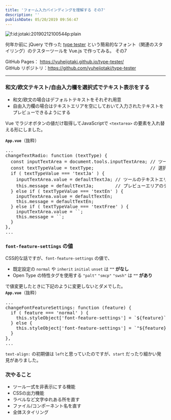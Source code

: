 ```yaml
---
title: 'フォーム入力バインディングを理解する その7'
description: ''
publishDate: 05/20/2019 09:56:47
---
```


<p><span itemscope itemtype="http://schema.org/Photograph"><img src="/images/hatena/20190212100544.png" alt="f:id:jotaki:20190212100544p:plain" title="f:id:jotaki:20190212100544p:plain" class="hatena-fotolife" itemprop="image"></span></p>

<p>何年か前に jQuery で作った <a href="https://yuheijotaki.com/demo/type_tester/1.1/">type tester</a> という簡易的なフォント（関連のスタイリング）のテスターツールを Vue.js で作ってみる。 その7</p>

<p>GitHub Pages： <a href="https://yuheijotaki.github.io/type-tester/">https://yuheijotaki.github.io/type-tester/</a><br/>
GitHub リポジトリ：<a href="https://github.com/yuheijotaki/type-tester">https://github.com/yuheijotaki/type-tester</a></p>

<hr />

<h3>和文/欧文テキスト/自由入力欄を選択式でテキスト表示をする</h3>

<ul>
<li>和文/欧文の場合はデフォルトテキストをそれぞれ用意</li>
<li>自由入力欄の場合はテキストエリアを空にしておいて入力されたテキストをプレビューできるようにする</li>
</ul>

<p>Vue でラジオボタンの値だけ取得してJavaScriptで <code>&lt;textarea&gt;</code> の要素を入れ替える形にしました。</p>

<p><strong><code>App.vue</code></strong>（抜粋）</p>

<pre class="code lang-javascript" data-lang="javascript" data-unlink>...
changeTextRadio: <span class="synIdentifier">function</span> (textType) <span class="synIdentifier">{</span>
  <span class="synStatement">const</span> inputTextArea = <span class="synStatement">document</span>.tools.inputTextArea; <span class="synComment">// ツールのテキストエリアオブジェクトを取得</span>
  <span class="synStatement">const</span> textTypeValue = textType;                     <span class="synComment">// 選択されたラジオボタンのテキストタイプを取得</span>
  <span class="synStatement">if</span> ( textTypeValue === <span class="synConstant">'textJa'</span> ) <span class="synIdentifier">{</span>
    inputTextArea.value = defaultTextJa; <span class="synComment">// ツールのテキストエリアの値書き換え</span>
    <span class="synIdentifier">this</span>.message = defaultTextJa;        <span class="synComment">// プレビューエリアのテキストを書き換え</span>
  <span class="synIdentifier">}</span> <span class="synStatement">else</span> <span class="synStatement">if</span> ( textTypeValue === <span class="synConstant">'textEn'</span> ) <span class="synIdentifier">{</span>
    inputTextArea.value = defaultTextEn;
    <span class="synIdentifier">this</span>.message = defaultTextEn;
  <span class="synIdentifier">}</span> <span class="synStatement">else</span> <span class="synStatement">if</span> ( textTypeValue === <span class="synConstant">'textFree'</span> ) <span class="synIdentifier">{</span>
    inputTextArea.value = ``;
    <span class="synIdentifier">this</span>.message = ``;
  <span class="synIdentifier">}</span>
<span class="synIdentifier">}</span>,
...
</pre>

<h3><code>font-feature-settings</code> の値</h3>

<p>CSS的な話ですが、<code>font-feature-settings</code> の値で、</p>

<ul>
<li>既定設定の <code>normal</code> や <code>inherit</code> <code>initial</code> <code>unset</code> は  <strong><code>""</code> がなし</strong></li>
<li>Open Type の特性タグを使用する <code>"palt"</code> <code>"smcp"</code> <code>"swsh"</code> は <strong><code>""</code> があり</strong></li>
</ul>

<p>で値変更したときに下記のように変更しないとダメでした。<br/>
<strong><code>App.vue</code></strong>（抜粋）</p>

<pre class="code lang-javascript" data-lang="javascript" data-unlink>...
changeFontFeatureSettings: <span class="synIdentifier">function</span> (feature) <span class="synIdentifier">{</span>
  <span class="synStatement">if</span> ( feature === <span class="synConstant">'normal'</span> ) <span class="synIdentifier">{</span>
    <span class="synIdentifier">this</span>.styleObject<span class="synIdentifier">[</span><span class="synConstant">'font-feature-settings'</span><span class="synIdentifier">]</span> = `$<span class="synIdentifier">{</span>feature<span class="synIdentifier">}</span>`;
  <span class="synIdentifier">}</span> <span class="synStatement">else</span> <span class="synIdentifier">{</span>
    <span class="synIdentifier">this</span>.styleObject<span class="synIdentifier">[</span><span class="synConstant">'font-feature-settings'</span><span class="synIdentifier">]</span> = `<span class="synConstant">&quot;${feature}&quot;</span>`;
  <span class="synIdentifier">}</span>
<span class="synIdentifier">}</span>,
...
</pre>

<p><code>text-align:</code> の初期値は <code>left</code>と思っていたのですが、<code>start</code> だったり細かい発見がありました。</p>

<h3>次やること</h3>

<ul>
<li>ツール一式を非表示にする機能</li>
<li>CSSの出力機能</li>
<li>ラベルなど文字ゆれある所を直す</li>
<li>ファイル/コンポーネント名を直す</li>
<li>全体スタイリング</li>
</ul>
